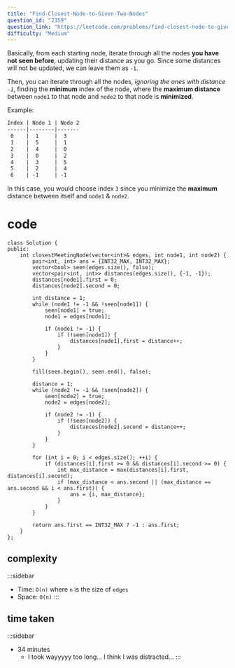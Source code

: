 ```yaml
---
title: "Find-Closest-Node-to-Given-Two-Nodes"
question_id: "2359"
question_link: "https://leetcode.com/problems/find-closest-node-to-given-two-nodes/"
difficulty: "Medium"
---
```


Basically, from each starting node,
iterate through all the nodes **you have not seen before**, updating their distance as you go.
Since some distances will not be updated, we can leave them as `-1`.

Then, you can iterate through all the nodes, *ignoring the ones with distance `-1`*,
finding the **minimum** index of the node, 
where the **maximum distance** between `node1` to that node and `node2` to that node is **minimized**.

Example:

```md
Index | Node 1 | Node 2
------|--------|-------
 0    |  1     |  3
 1    |  5     |  1
 2    |  4     |  0
 3    |  0     |  2
 4    |  3     |  5
 5    |  2     |  4
 6    | -1     | -1
```

In this case, you would choose index `3` since you minimize the **maximum** distance between itself and `node1` & `node2`.

# cod<span>e</span>

```{.cpp}
class Solution {
public:
    int closestMeetingNode(vector<int>& edges, int node1, int node2) {
        pair<int, int> ans = {INT32_MAX, INT32_MAX};
        vector<bool> seen(edges.size(), false);
        vector<pair<int, int>> distances(edges.size(), {-1, -1});
        distances[node1].first = 0;
        distances[node2].second = 0;

        int distance = 1;
        while (node1 != -1 && !seen[node1]) {
            seen[node1] = true;
            node1 = edges[node1];
            
            if (node1 != -1) {
                if (!seen[node1]) {
                    distances[node1].first = distance++;
                }
            }
        }

        fill(seen.begin(), seen.end(), false);

        distance = 1;
        while (node2 != -1 && !seen[node2]) {
            seen[node2] = true;
            node2 = edges[node2];
            
            if (node2 != -1) {
                if (!seen[node2]) {
                    distances[node2].second = distance++;
                }
            }
        }

        for (int i = 0; i < edges.size(); ++i) {
            if (distances[i].first >= 0 && distances[i].second >= 0) {
                int max_distance = max(distances[i].first, distances[i].second);
                if (max_distance < ans.second || (max_distance == ans.second && i < ans.first)) {
                    ans = {i, max_distance};
                }
            }
        }

        return ans.first == INT32_MAX ? -1 : ans.first;
    }
};
```

## complexit<span>y</span>

:::sidebar
- Time: `O(n)` where `n` is the size of `edges`
- Space: `O(n)`
:::

## time take<span>n</span>

:::sidebar
- 34 minutes
    - I took wayyyyy too long... I think I was distracted...
:::
